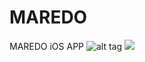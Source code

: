 # MAREDO
MAREDO iOS APP
![alt tag](https://cloud.githubusercontent.com/assets/6082043/9477556/102ed96a-4b28-11e5-91ff-da6000a67b29.png)
<img src='https://cloud.githubusercontent.com/assets/6082043/9477556/102ed96a-4b28-11e5-91ff-da6000a67b29.png'/>
